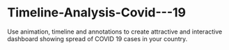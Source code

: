 # Timeline-Analysis-Covid---19
 Use animation, timeline and annotations to create attractive and interactive dashboard showing spread of COVID 19 cases in your country.  
